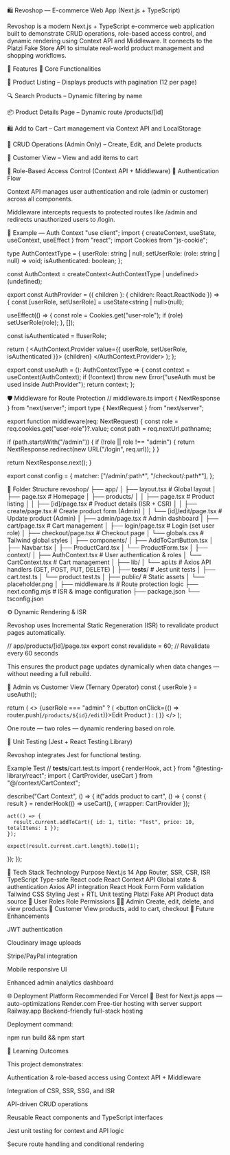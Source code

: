 🛍️ Revoshop — E-commerce Web App (Next.js + TypeScript)

Revoshop is a modern Next.js + TypeScript e-commerce web application built to demonstrate CRUD operations, role-based access control, and dynamic rendering using Context API and Middleware.
It connects to the Platzi Fake Store API
 to simulate real-world product management and shopping workflows.

🚀 Features
🧭 Core Functionalities

🛒 Product Listing – Displays products with pagination (12 per page)

🔍 Search Products – Dynamic filtering by name

📦 Product Details Page – Dynamic route /products/[id]

🛍️ Add to Cart – Cart management via Context API and LocalStorage

🧰 CRUD Operations (Admin Only) – Create, Edit, and Delete products

👤 Customer View – View and add items to cart

🧠 Role-Based Access Control (Context API + Middleware)
🔐 Authentication Flow

Context API manages user authentication and role (admin or customer) across all components.

Middleware intercepts requests to protected routes like /admin and redirects unauthorized users to /login.

🧩 Example — Auth Context
"use client";
import { createContext, useState, useContext, useEffect } from "react";
import Cookies from "js-cookie";

type AuthContextType = {
  userRole: string | null;
  setUserRole: (role: string | null) => void;
  isAuthenticated: boolean;
};

const AuthContext = createContext<AuthContextType | undefined>(undefined);

export const AuthProvider = ({ children }: { children: React.ReactNode }) => {
  const [userRole, setUserRole] = useState<string | null>(null);

  useEffect(() => {
    const role = Cookies.get("user-role");
    if (role) setUserRole(role);
  }, []);

  const isAuthenticated = !!userRole;

  return (
    <AuthContext.Provider value={{ userRole, setUserRole, isAuthenticated }}>
      {children}
    </AuthContext.Provider>
  );
};

export const useAuth = (): AuthContextType => {
  const context = useContext(AuthContext);
  if (!context) throw new Error("useAuth must be used inside AuthProvider");
  return context;
};

🛡️ Middleware for Route Protection
// middleware.ts
import { NextResponse } from "next/server";
import type { NextRequest } from "next/server";

export function middleware(req: NextRequest) {
  const role = req.cookies.get("user-role")?.value;
  const path = req.nextUrl.pathname;

  if (path.startsWith("/admin")) {
    if (!role || role !== "admin") {
      return NextResponse.redirect(new URL("/login", req.url));
    }
  }

  return NextResponse.next();
}

export const config = {
  matcher: ["/admin/:path*", "/checkout/:path*"],
};

🧩 Folder Structure
revoshop/
├── app/
│   ├── layout.tsx                # Global layout
│   ├── page.tsx                  # Homepage
│   ├── products/
│   │   ├── page.tsx              # Product listing
│   │   ├── [id]/page.tsx         # Product details (ISR + CSR)
│   │   ├── create/page.tsx       # Create product form (Admin)
│   │   └── [id]/edit/page.tsx    # Update product (Admin)
│   ├── admin/page.tsx            # Admin dashboard
│   ├── cart/page.tsx             # Cart management
│   ├── login/page.tsx            # Login (set user role)
│   ├── checkout/page.tsx         # Checkout page
│   └── globals.css               # Tailwind global styles
│
├── components/
│   ├── AddToCartButton.tsx
│   ├── Navbar.tsx
│   ├── ProductCard.tsx
│   └── ProductForm.tsx
│
├── context/
│   ├── AuthContext.tsx           # User authentication & roles
│   └── CartContext.tsx           # Cart management
│
├── lib/
│   └── api.ts                    # Axios API handlers (GET, POST, PUT, DELETE)
│
├── __tests__/                    # Jest unit tests
│   ├── cart.test.ts
│   └── product.test.ts
│
├── public/                       # Static assets
│   └── placeholder.png
│
├── middleware.ts                 # Route protection logic
├── next.config.mjs               # ISR & image configuration
├── package.json
└── tsconfig.json

⚙️ Dynamic Rendering & ISR

Revoshop uses Incremental Static Regeneration (ISR) to revalidate product pages automatically.

// app/products/[id]/page.tsx
export const revalidate = 60; // Revalidate every 60 seconds


This ensures the product page updates dynamically when data changes — without needing a full rebuild.

🧩 Admin vs Customer View (Ternary Operator)
const { userRole } = useAuth();

return (
  <>
    {userRole === "admin" ? (
      <button onClick={() => router.push(`/products/${id}/edit`)}>Edit Product</button>
    ) : (
      <AddToCartButton product={product} />
    )}
  </>
);


One route — two roles — dynamic rendering based on role.

🧪 Unit Testing (Jest + React Testing Library)

Revoshop integrates Jest for functional testing.

Example Test
// __tests__/cart.test.ts
import { renderHook, act } from "@testing-library/react";
import { CartProvider, useCart } from "@/context/CartContext";

describe("Cart Context", () => {
  it("adds product to cart", () => {
    const { result } = renderHook(() => useCart(), { wrapper: CartProvider });

    act(() => {
      result.current.addToCart({ id: 1, title: "Test", price: 10, totalItems: 1 });
    });

    expect(result.current.cart.length).toBe(1);
  });
});

🧰 Tech Stack
Technology	Purpose
Next.js 14	App Router, SSR, CSR, ISR
TypeScript	Type-safe React code
React Context API	Global state & authentication
Axios	API integration
React Hook Form	Form validation
Tailwind CSS	Styling
Jest + RTL	Unit testing
Platzi Fake API	Product data source
🔐 User Roles
Role	Permissions
👨‍💼 Admin	Create, edit, delete, and view products
👤 Customer	View products, add to cart, checkout
📄 Future Enhancements

 JWT authentication

 Cloudinary image uploads

 Stripe/PayPal integration

 Mobile responsive UI

 Enhanced admin analytics dashboard

🌐 Deployment
Platform	Recommended For
Vercel	🥇 Best for Next.js apps — auto-optimizations
Render.com	Free-tier hosting with server support
Railway.app	Backend-friendly full-stack hosting

Deployment command:

npm run build && npm start

🧠 Learning Outcomes

This project demonstrates:

Authentication & role-based access using Context API + Middleware

Integration of CSR, SSR, SSG, and ISR

API-driven CRUD operations

Reusable React components and TypeScript interfaces

Jest unit testing for context and API logic

Secure route handling and conditional rendering
